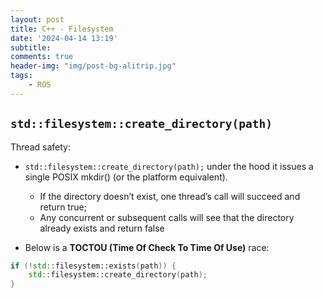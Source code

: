 ```yaml
---
layout: post
title: C++ - Filesystem
date: '2024-04-14 13:19'
subtitle: 
comments: true
header-img: "img/post-bg-alitrip.jpg"
tags:
    - ROS
---
```


## `std::filesystem::create_directory(path)`

Thread safety:

- `std::filesystem::create_directory(path);` under the hood it issues a single POSIX mkdir() (or the platform equivalent). 
    - If the directory doesn’t exist, one thread’s call will succeed and return true; 
    - Any concurrent or subsequent calls will see that the directory already exists and return false

- Below is a **TOCTOU (Time Of Check To Time Of Use)** race:

```cpp
if (!std::filesystem::exists(path)) {
    std::filesystem::create_directory(path);
}
```
